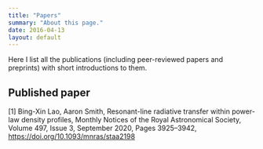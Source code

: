 ```yaml
---
title: "Papers"
summary: "About this page."
date: 2016-04-13
layout: default
---
```


Here I list all the publications (including peer-reviewed papers and preprints) with short introductions to them. 

## Published paper
[1] Bing-Xin Lao, Aaron Smith, Resonant-line radiative transfer within power-law density profiles, Monthly Notices of the Royal Astronomical Society, Volume 497, Issue 3, September 2020, Pages 3925–3942, https://doi.org/10.1093/mnras/staa2198